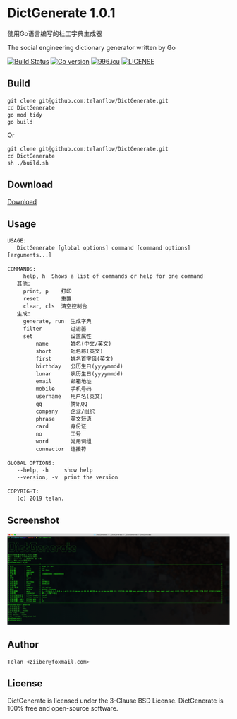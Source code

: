 # DictGenerate 1.0.1 

使用Go语言编写的社工字典生成器

The social engineering dictionary generator written by Go

[![Build Status](https://travis-ci.org/ziiber/DictGenerate.svg?branch=master)](https://travis-ci.org/ziiber/DictGenerate)
[![Go version](https://img.shields.io/badge/Go-1.11-brightgreen.svg)](https://github.com/ziiber/teler)
[![996.icu](https://img.shields.io/badge/link-996.icu-red.svg)](https://996.icu)
[![LICENSE](https://img.shields.io/badge/license-NPL%20(The%20996%20Prohibited%20License)-blue.svg)](https://github.com/996icu/996.ICU/blob/master/LICENSE)

## Build
```
git clone git@github.com:telanflow/DictGenerate.git
cd DictGenerate
go mod tidy
go build
```
Or
```
git clone git@github.com:telanflow/DictGenerate.git
cd DictGenerate
sh ./build.sh
```

## Download
[Download](https://github.com/telanflow/DictGenerate/releases)

## Usage
    USAGE:
       DictGenerate [global options] command [command options] [arguments...]
    
    COMMANDS:
         help, h  Shows a list of commands or help for one command
       其他:
         print, p    打印
         reset       重置
         clear, cls  清空控制台
       生成:
         generate, run  生成字典
         filter         过滤器
         set            设置属性
             name       姓名(中文/英文)
             short      短名称(英文)
             first      姓名首字母(英文)
             birthday   公历生日(yyyymmdd)
             lunar      农历生日(yyyymmdd)
             email      邮箱地址
             mobile     手机号码
             username   用户名(英文)
             qq         腾讯QQ
             company    企业/组织
             phrase     英文短语
             card       身份证
             no         工号
             word       常用词组
             connector  连接符
    
    GLOBAL OPTIONS:
       --help, -h     show help
       --version, -v  print the version
    
    COPYRIGHT:
       (c) 2019 telan.

## Screenshot

![screenshot](screenshot.png)

## Author
    Telan <ziiber@foxmail.com>

## License
DictGenerate is licensed under the 3-Clause BSD License. DictGenerate is 100% free and open-source software.
